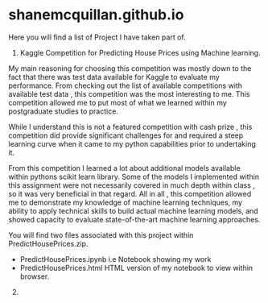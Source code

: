 # shanemcquillan.github.io


Here you will find a list of Project I have taken part of.

1) Kaggle Competition for Predicting House Prices using Machine learning.

My main reasoning for choosing this competition was mostly down to the fact that there was test data available for Kaggle to evaluate my performance. From checking out the list of available competitions with available test data , this competition was the most interesting to me. This competition allowed me to put most of what we learned within my postgraduate studies to practice.

While I understand this is not a featured competition with cash prize  , this competition did provide significant challenges for and required a steep learning curve when it came to my python capabilities prior to undertaking it. 
	
From this competition I learned a lot about additional models available within pythons scikit learn library.  Some of the models I implemented within this assignment were not necessarily covered in much depth within class , so it was very beneficial in that regard. All in all , this competition allowed me to demonstrate my  knowledge of machine learning techniques, my ability to apply technical skills to build actual machine learning models, and showed capacity to evaluate state-of-the-art machine learning approaches.  


You will find two files associated with this project within PredictHousePrices.zip.

  - PredictHousePrices.ipynb i.e Notebook showing my work
  - PredictHousePrices.html HTML version of my notebook to view within browser.
  
  
  2)
